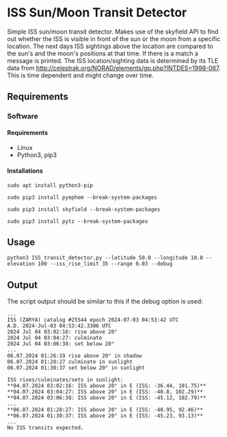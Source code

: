 # ISS Sun/Moon Transit Detector
Simple ISS sun/moon transit detector. Makes use of the skyfield API to find out whether the ISS is visible in front of the sun or the moon from a specific location.
The next days ISS sightings above the location are compared to the sun's and the moon's positions at that time. If there is a match a message is printed.
The ISS location/sighting data is determined by its TLE data from http://celestrak.org/NORAD/elements/gp.php?INTDES=1998-067. This is time dependent and might change over time.


## Requirements
### Software
#### Requirements
- Linux
- Python3, pip3

#### Installations
```sudo apt install python3-pip```

```sudo pip3 install pyephem --break-system-packages```

```sudo pip3 install skyfield --break-system-packages```

```sudo pip3 install pytz --break-system-packages```


## Usage

```
python3 ISS_transit_detector.py --latitude 50.0 --longitude 10.0 --elevation 100 --iss_rise_limit 35 --range 0.03 --debug
```

## Output
The script output should be similar to this if the debug option is used:
```
...
ISS (ZARYA) catalog #25544 epoch 2024-07-03 04:53:42 UTC
A.D. 2024-Jul-03 04:53:42.3306 UTC
2024 Jul 04 03:02:16: rise above 20°
2024 Jul 04 03:04:27: culminate
2024 Jul 04 03:06:38: set below 20°
...
06.07.2024 01:26:19 rise above 20° in shadow
06.07.2024 01:28:27 culminate in sunlight
06.07.2024 01:30:37 set below 20° in sunlight

ISS rises/culminates/sets in sunlight:
**04.07.2024 03:02:16: ISS above 20° in E (ISS: -36.44, 101.75)**
**04.07.2024 03:04:27: ISS above 20° in E (ISS: -40.8, 102.29)**
**04.07.2024 03:06:38: ISS above 20° in E (ISS: -45.12, 102.79)**
...
**06.07.2024 01:28:27: ISS above 20° in E (ISS: -40.95, 92.46)**
**06.07.2024 01:30:37: ISS above 20° in E (ISS: -45.23, 93.13)**
...
No ISS transits expected.
```
